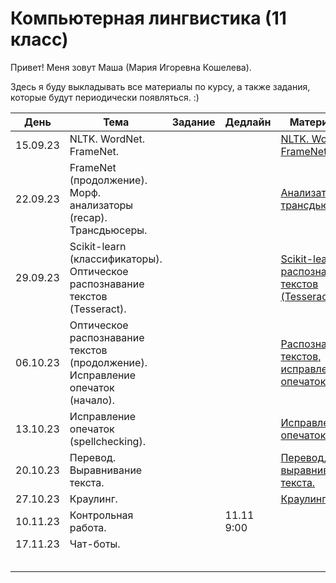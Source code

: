 # Компьютерная лингвистика (11 класс)
Привет! Меня зовут Маша (Мария Игоревна Кошелева).

Здесь я буду выкладывать все материалы по курсу, а также задания, которые будут периодически появляться. :)

| День | Тема | Задание | Дедлайн | Материалы |
|---------|---------|---------|---------|---------|
| 15.09.23 | NLTK. WordNet. FrameNet. |         |         | [NLTK. WordNet. FrameNet.](https://colab.research.google.com/drive/1wkGhPdzPkYFgwXHDnVVyQBy464YUXgQL?usp=sharing) |
| 22.09.23 | FrameNet (продолжение). Морф. анализаторы (recap). Трансдьюсеры. |         |         | [Анализаторы и трансдьюсеры.](https://colab.research.google.com/drive/1CLsUBWsCOREx-83zwPfgrJ3PSg9qXXmf?usp=sharing) |
| 29.09.23 | Scikit-learn (классификаторы). Оптическое распознавание текстов (Tesseract). |         |         | [Scikit-learn и распознавание текстов (Tesseract).](https://colab.research.google.com/drive/156hCld7hJGIJnA41qNwizKZUxfQkdyPP?usp=sharing) |
| 06.10.23 | Оптическое распознавание текстов (продолжение). Исправление опечаток (начало). ||| [Распознавание текстов,](https://colab.research.google.com/drive/1AdQvEmzgXU7hnbObGUm45qbLdxeQDzuT?usp=sharing)  [исправление опечаток.](https://colab.research.google.com/drive/1OZqE14ILufyYURJZyfHCrcRUQhbaOg3c?usp=sharing)|
| 13.10.23 | Исправление опечаток (spellchecking). ||| [Исправление опечаток.](https://colab.research.google.com/drive/1OZqE14ILufyYURJZyfHCrcRUQhbaOg3c?usp=sharing) |
| 20.10.23 | Перевод. Выравнивание текста. ||| [Перевод,](https://colab.research.google.com/drive/1ebp6y6TjBS7rcW0LbbLTnKLfqiqNzKWk?usp=sharing)  [выравнивание текста.](https://colab.research.google.com/drive/17zWrd5z1m9xPb6LPU5eWGBKnip2uTYFz?usp=sharing)|
| 27.10.23 | Краулинг. ||| [Краулинг.](https://colab.research.google.com/drive/121CeK7sm2StYH6Alxu5BMD_2afC9cXeg?usp=sharing) |
| 10.11.23 | Контрольная работа. || 11.11 9:00 ||
| 17.11.23 | Чат-боты. ||||
||||||
||||||
||||||
||||||
||||||
